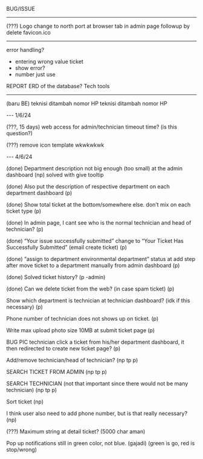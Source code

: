 BUG/ISSUE

---

(???) Logo change to north port at browser tab in admin page
followup by delete favicon.ico

---

error handling?

- entering wrong value ticket
- show error?
- number just use

REPORT
ERD of the database?
Tech tools

---

(baru BE) teknisi ditambah nomor HP
teknisi ditambah nomor HP

--- 1/6/24

(???, 15 days) web access for admin/technician timeout time? (is this question?)

(???) remove icon template wkwkwkwk

--- 4/6/24

(done) Department description not big enough (too small) at the admin dashboard (np)
solved with give tooltip

(done) Also put the description of respective department on each department dashboard (p)

(done) Show total ticket at the bottom/somewhere else. don’t mix on each ticket type (p)

(done) In admin page, I cant see who is the normal technician and head of technician? (p)

(done) “Your issue successfully submitted” change to “Your Ticket Has Successfully Submitted” (email create ticket) (p)

(done) “assign to department environmental department” status at add step after move ticket to a department manually from admin dashboard (p)

(done) Solved ticket history? (p -admin)

(done) Can we delete ticket from the web? (in case spam ticket) (p)

Show which department is technician at technician dashboard? (idk if this necessary) (p)

Phone number of technician does not shows up on ticket. (p)

Write max upload photo size 10MB at submit ticket page (p)

BUG PIC technician click a ticket from his/her department dashboard,  it then redirected to create new ticket page? (p)

Add/remove technician/head of technician? (np tp p)

SEARCH TICKET FROM ADMIN (np tp p)

SEARCH TECHNICIAN (not that important since there would not be many technician) (np tp p)

Sort ticket (np)

I think user also need to add phone number, but is that really necessary? (np)

(???) Maximum string at detail ticket? (5000 char aman)

Pop up notifications still in green color, not blue. (gajadi) (green is go, red is stop/wrong)
